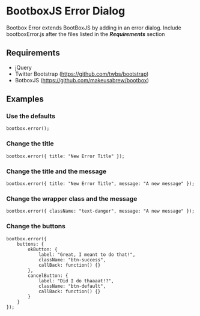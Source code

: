 # BootboxJS Error Dialog
Bootbox Error extends BootBoxJS by adding in an error dialog. Include bootboxError.js after the files listed in the ***Requirements*** section

## Requirements
- jQuery
- Twitter Bootstrap (https://github.com/twbs/bootstrap)
- BotboxJS (https://github.com/makeusabrew/bootbox)

## Examples

### Use the defaults
`bootbox.error();`

### Change the title
`bootbox.error({ title: "New Error Title" });`

### Change the title and the message
`bootbox.error({ title: "New Error Title", message: "A new message" });`

### Change the wrapper class and the message
`bootbox.error({ className: "text-danger", message: "A new message" });`

### Change the buttons
```
bootbox.error({ 
    buttons: { 
        okButton: {
            label: "Great, I meant to do that!",
            className: "btn-success", 
            callBack: function() {} 
        },
        cancelButton: {
            label: "Did I do thaaaat!?",
            className: "btn-default", 
            callBack: function() {} 
        }
    }
});
```
